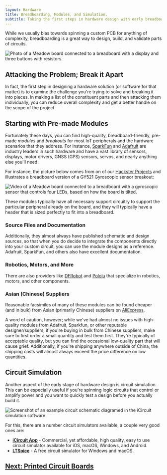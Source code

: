 ```yaml
---
layout: Hardware
title: Breadboarding, Modules, and Simulation.
subtitle: Taking the first steps in hardware design with early breadboard prototyping and simulation.
---
```


While we usually bias towards spinning a custom PCB for anything of complexity, breadboarding is a great way to design, build, and validate parts of circuits.

![Photo of a Meadow board connected to a breadboard with a display and three buttons with resistors.](Breadboard_Prototype.jpg)

## Attacking the Problem; Break it Apart

In fact, the first step in designing a hardware solution (or software for that matter) is to examine the challenge you're trying to solve and breaking it into pieces. In making a list of the constituent parts and then attacking them individually, you can reduce overall complexity and get a better handle on the scope of the project.

## Starting with Pre-made Modules

Fortunately these days, you can find high-quality, breadboard-friendly, pre-made _modules_ and _breakouts_ for most IoT peripherals and the hardware scenarios that they address. For instance, [SparkFun](https://www.sparkfun.com/) and [Adafruit](https://www.adafruit.com/) are industry leaders in such hardware and have a vast library of sensors, displays, motor drivers, GNSS (GPS) sensors, servos, and nearly anything else you'll need. 

For instance, the picture below comes from on of our [Hackster Projects](https://www.hackster.io/wilderness-labs/make-a-basic-level-with-an-mpu6050-four-leds-and-meadow-53a883) and illustrates a breadboard version of a GY521 Gyroscopic sensor breakout:

![Video of a Meadow board connected to a breadboard with a gyroscopic sensor that controls four LEDs, based on how the board is tilted.](https://hackster.imgix.net/uploads/attachments/1025194/gif-191126_145108_zBZOkanNw3.gif)

These modules typically have all necessary support circuitry to support the particular peripheral already on the board, and they will typically have a header that is sized perfectly to fit into a breadboard.

### Source Files and Documentation

Additionally, they almost always have published schematic and design sources, so that when you do decide to integrate the components directly into your custom circuit, you can use the module designs as a reference. Adafruit, SparkFun, and others also have excellent documentation.

### Robotics, Motors, and More

There are also providers like [DFRobot](https://www.dfrobot.com/) and [Pololu](https://www.pololu.com/) that specialize in robotics, motors, and other components.

### Asian (Chinese) Suppliers

Reasonable facsimiles of many of these modules can be found cheaper (and in bulk) from Asian (primarily Chinese) suppliers on [AliExpress](https://www.aliexpress.com/). 

A word of caution, however; while we've had almost no issues with high-quality modules from Adafruit, Sparkfun, or other reputable designer/suppliers, if you're buying in bulk from Chinese suppliers, make sure to first order a small quantity and test them first. They're typically of acceptable quality, but you can find the occasional low-quality part that will cause grief. Additionally, if you're shipping anywhere outside of China, the shipping costs will almost always exceed the price difference on low quantities.

## Circuit Simulation

Another aspect of the early stage of hardware design is circuit simulation. This can be especially useful if you're spinning logic circuits that control or amplify power and you want to quickly test a design before you actually build it.

![Screenshot of an example circuit schematic diagramed in the iCircuit simulation software.](/Hardware/Tutorials/Electronics/Part5/Circuit_Software/iCircuit.png)

For this, there are a number circuit simulators available, a couple very good ones are:

 * **[iCircuit App](http://icircuitapp.com/)** - Commercial, yet affordable, high quality, easy to use circuit simulator available for iOS, macOS, Windows, and Android.
 * **[LTSpice](https://www.analog.com/en/design-center/design-tools-and-calculators/ltspice-simulator.html)** - A free circuit simulator for Windows and macOS.

## [Next: Printed Circuit Boards](/Hardware/Fundamentals/Introduction_to_Hardware_Design/Printed_Circuit_Boards_(PCBs))